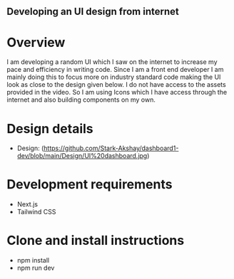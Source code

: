 ## Developing an UI design from internet

# Overview
I am developing a random UI which I saw on the internet to increase my pace and efficiency in writing code. Since I am a front end developer I am mainly doing this to focus more on industry standard code making the UI look as close to the design given below. I do not have access to the assets provided in the video. So I am using Icons which I have access through the internet and also building components on my own.

# Design details
- Design: (https://github.com/Stark-Akshay/dashboard1-dev/blob/main/Design/UI%20dashboard.jpg)

# Development requirements
- Next.js
- Tailwind CSS

# Clone and install instructions
- npm install
- npm run dev

  
